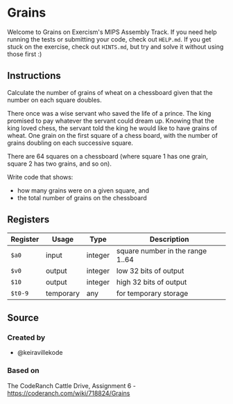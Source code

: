 # Grains

Welcome to Grains on Exercism's MIPS Assembly Track.
If you need help running the tests or submitting your code, check out `HELP.md`.
If you get stuck on the exercise, check out `HINTS.md`, but try and solve it without using those first :)

## Instructions

Calculate the number of grains of wheat on a chessboard given that the number on each square doubles.

There once was a wise servant who saved the life of a prince.
The king promised to pay whatever the servant could dream up.
Knowing that the king loved chess, the servant told the king he would like to have grains of wheat.
One grain on the first square of a chess board, with the number of grains doubling on each successive square.

There are 64 squares on a chessboard (where square 1 has one grain, square 2 has two grains, and so on).

Write code that shows:

- how many grains were on a given square, and
- the total number of grains on the chessboard

## Registers

| Register | Usage     | Type    | Description                      |
| -------- | --------- | ------- | -------------------------------- |
| `$a0`    | input     | integer | square number in the range 1..64 |
| `$v0`    | output    | integer | low 32 bits of output            |
| `$10`    | output    | integer | high 32 bits of output           |
| `$t0-9`  | temporary | any     | for temporary storage            |

## Source

### Created by

- @keiravillekode

### Based on

The CodeRanch Cattle Drive, Assignment 6 - https://coderanch.com/wiki/718824/Grains